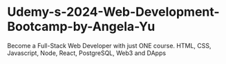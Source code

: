 # Udemy-s-2024-Web-Development-Bootcamp-by-Angela-Yu
Become a Full-Stack Web Developer with just ONE course. HTML, CSS, Javascript, Node, React, PostgreSQL, Web3 and DApps
